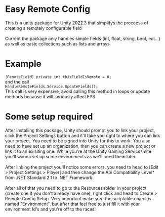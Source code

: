 <h1>Easy Remote Config</h1>
This is a unity package for Unity 2022.3 that simplifys the proccess of creating a remotely configurable field
<br/>
<br/>
Current the package only handles simple fields (int, float, string, bool, ect...) as well as basic collections such as lists and arrays

<h1>Example</h1>
<code>[RemoteField] private int thisFieldIsRemote = 0;</code> 
<br/>
and the call
<br/>
<code>HandleRemoteFields.Service.UpdateFields();</code>
<br/>
This call is very expensive, avoid calling this method in loops or update methods because it will seriously affect FPS

<h1>Some setup required</h1>
After installing this package, Unity should prompt you to link your project, click the Project Settings button and it'll take you right to where you can link your project. You need to be signed into Unity for this to work. You also need to have set up an organization, then you can create a new project or link it to an exisiting one. While you're at the Unity Gaming Services site you'll wanna set up some environments as we'll need them later.
<br/>
<br/>
After linking the project you'll notice some errors, you need to head to [Edit > Project Settings > Player] and then change the Api Compatibility Level* from .NET Standard 2.1 to .NET Framework.
<br/>
<br/>
After all of that you need to go to the Resources folder in your project (create one if you don't already have one), right click and head to Create > Remote Config Setup. Very important make sure the scriptable object is named "Environment", but after that feel free to just fill it with your environment Id's and you're off to the races!